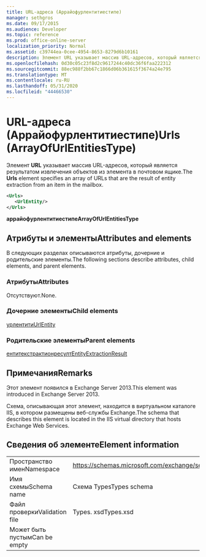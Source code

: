 ```yaml
---
title: URL-адреса (Аррайофурлентитиестипе)
manager: sethgros
ms.date: 09/17/2015
ms.audience: Developer
ms.topic: reference
ms.prod: office-online-server
localization_priority: Normal
ms.assetid: c39744ea-0cee-4954-8653-8279d6b10161
description: Элемент URL указывает массив URL-адресов, который является результатом извлечения объектов из элемента в почтовом ящике.
ms.openlocfilehash: 0d30c05c23f8d2c9617244c40dc36f6faa222312
ms.sourcegitcommit: 88ec988f2bb67c1866d06b361615f3674a24e795
ms.translationtype: MT
ms.contentlocale: ru-RU
ms.lasthandoff: 05/31/2020
ms.locfileid: "44466530"
---
```

# <a name="urls-arrayofurlentitiestype"></a><span data-ttu-id="2aadb-103">URL-адреса (Аррайофурлентитиестипе)</span><span class="sxs-lookup"><span data-stu-id="2aadb-103">Urls (ArrayOfUrlEntitiesType)</span></span>

<span data-ttu-id="2aadb-104">Элемент **URL** указывает массив URL-адресов, который является результатом извлечения объектов из элемента в почтовом ящике.</span><span class="sxs-lookup"><span data-stu-id="2aadb-104">The **Urls** element specifies an array of URLs that are the result of entity extraction from an item in the mailbox.</span></span> 
  
```XML
<Urls>
   <UrlEntity/>
</Urls>
```

 <span data-ttu-id="2aadb-105">**аррайофурлентитиестипе**</span><span class="sxs-lookup"><span data-stu-id="2aadb-105">**ArrayOfUrlEntitiesType**</span></span>
## <a name="attributes-and-elements"></a><span data-ttu-id="2aadb-106">Атрибуты и элементы</span><span class="sxs-lookup"><span data-stu-id="2aadb-106">Attributes and elements</span></span>

<span data-ttu-id="2aadb-107">В следующих разделах описываются атрибуты, дочерние и родительские элементы.</span><span class="sxs-lookup"><span data-stu-id="2aadb-107">The following sections describe attributes, child elements, and parent elements.</span></span>
  
### <a name="attributes"></a><span data-ttu-id="2aadb-108">Атрибуты</span><span class="sxs-lookup"><span data-stu-id="2aadb-108">Attributes</span></span>

<span data-ttu-id="2aadb-109">Отсутствуют.</span><span class="sxs-lookup"><span data-stu-id="2aadb-109">None.</span></span>
  
### <a name="child-elements"></a><span data-ttu-id="2aadb-110">Дочерние элементы</span><span class="sxs-lookup"><span data-stu-id="2aadb-110">Child elements</span></span>

[<span data-ttu-id="2aadb-111">урлентити</span><span class="sxs-lookup"><span data-stu-id="2aadb-111">UrlEntity</span></span>](urlentity.md)
  
### <a name="parent-elements"></a><span data-ttu-id="2aadb-112">Родительские элементы</span><span class="sxs-lookup"><span data-stu-id="2aadb-112">Parent elements</span></span>

[<span data-ttu-id="2aadb-113">ентитекстрактионресулт</span><span class="sxs-lookup"><span data-stu-id="2aadb-113">EntityExtractionResult</span></span>](entityextractionresult.md)
  
## <a name="remarks"></a><span data-ttu-id="2aadb-114">Примечания</span><span class="sxs-lookup"><span data-stu-id="2aadb-114">Remarks</span></span>

<span data-ttu-id="2aadb-115">Этот элемент появился в Exchange Server 2013.</span><span class="sxs-lookup"><span data-stu-id="2aadb-115">This element was introduced in Exchange Server 2013.</span></span>
  
<span data-ttu-id="2aadb-116">Схема, описывающая этот элемент, находится в виртуальном каталоге IIS, в котором размещены веб-службы Exchange.</span><span class="sxs-lookup"><span data-stu-id="2aadb-116">The schema that describes this element is located in the IIS virtual directory that hosts Exchange Web Services.</span></span>
  
## <a name="element-information"></a><span data-ttu-id="2aadb-117">Сведения об элементе</span><span class="sxs-lookup"><span data-stu-id="2aadb-117">Element information</span></span>

|||
|:-----|:-----|
|<span data-ttu-id="2aadb-118">Пространство имен</span><span class="sxs-lookup"><span data-stu-id="2aadb-118">Namespace</span></span>  <br/> |https://schemas.microsoft.com/exchange/services/2006/types  <br/> |
|<span data-ttu-id="2aadb-119">Имя схемы</span><span class="sxs-lookup"><span data-stu-id="2aadb-119">Schema name</span></span>  <br/> |<span data-ttu-id="2aadb-120">Схема Types</span><span class="sxs-lookup"><span data-stu-id="2aadb-120">Types schema</span></span>  <br/> |
|<span data-ttu-id="2aadb-121">Файл проверки</span><span class="sxs-lookup"><span data-stu-id="2aadb-121">Validation file</span></span>  <br/> |<span data-ttu-id="2aadb-122">Types. xsd</span><span class="sxs-lookup"><span data-stu-id="2aadb-122">Types.xsd</span></span>  <br/> |
|<span data-ttu-id="2aadb-123">Может быть пустым</span><span class="sxs-lookup"><span data-stu-id="2aadb-123">Can be empty</span></span>  <br/> ||
   

